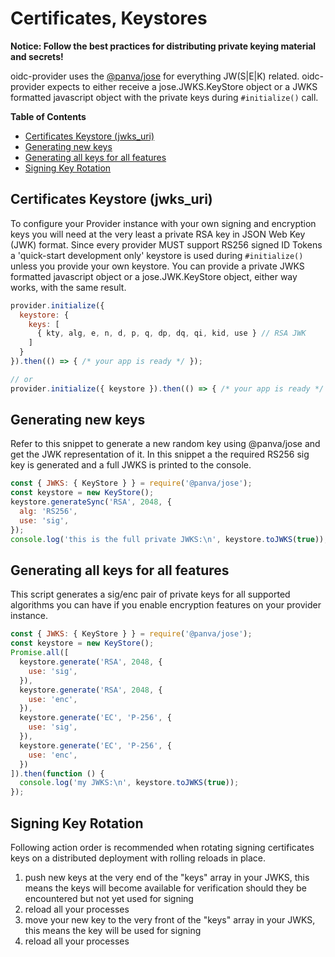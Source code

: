 # Certificates, Keystores

**Notice: Follow the best practices for distributing private keying material and secrets!**

oidc-provider uses the [@panva/jose][jose-library] for everything JW(S|E|K) related.
oidc-provider expects to either receive a jose.JWKS.KeyStore object or a JWKS formatted javascript
object with the private keys during `#initialize()` call.

**Table of Contents**

- [Certificates Keystore (jwks_uri)](#certificates-keystore-jwks_uri)
- [Generating new keys](#generating-new-keys)
- [Generating all keys for all features](#generating-all-keys-for-all-features)
- [Signing Key Rotation](#signing-key-rotation)

## Certificates Keystore (jwks_uri)
To configure your Provider instance with your own signing and encryption keys you will need at the
very least a private RSA key in JSON Web Key (JWK) format. Since every provider MUST support RS256
signed ID Tokens a 'quick-start development only' keystore is used during `#initialize()` unless you
provide your own keystore. You can provide a private JWKS formatted javascript object or a
jose.JWK.KeyStore object, either way works, with the same result.

```js
provider.initialize({
  keystore: {
    keys: [
      { kty, alg, e, n, d, p, q, dp, dq, qi, kid, use } // RSA JWK
    ]
  }
}).then(() => { /* your app is ready */ });

// or
provider.initialize({ keystore }).then(() => { /* your app is ready */ });
```



## Generating new keys
Refer to this snippet to generate a new random key using @panva/jose and get the JWK representation
of it. In this snippet a the required RS256 sig key is generated and a full JWKS is printed to the
console.

```js
const { JWKS: { KeyStore } } = require('@panva/jose');
const keystore = new KeyStore();
keystore.generateSync('RSA', 2048, {
  alg: 'RS256',
  use: 'sig',
});
console.log('this is the full private JWKS:\n', keystore.toJWKS(true));
```

## Generating all keys for all features
This script generates a sig/enc pair of private keys for all supported algorithms you can have if
you enable encryption features on your provider instance.

```js
const { JWKS: { KeyStore } } = require('@panva/jose');
const keystore = new KeyStore();
Promise.all([
  keystore.generate('RSA', 2048, {
    use: 'sig',
  }),
  keystore.generate('RSA', 2048, {
    use: 'enc',
  }),
  keystore.generate('EC', 'P-256', {
    use: 'sig',
  }),
  keystore.generate('EC', 'P-256', {
    use: 'enc',
  })
]).then(function () {
  console.log('my JWKS:\n', keystore.toJWKS(true));
});
```

## Signing Key Rotation
Following action order is recommended when rotating signing certificates keys on a
distributed deployment with rolling reloads in place.

1. push new keys at the very end of the "keys" array in your JWKS, this means the keys will become
  available for verification should they be encountered but not yet used for signing
2. reload all your processes
3. move your new key to the very front of the "keys" array in your JWKS, this means the key will be
  used for signing
4. reload all your processes

[jose-library]: https://github.com/panva/jose
[jose-jwk]: https://tools.ietf.org/html/rfc7517
